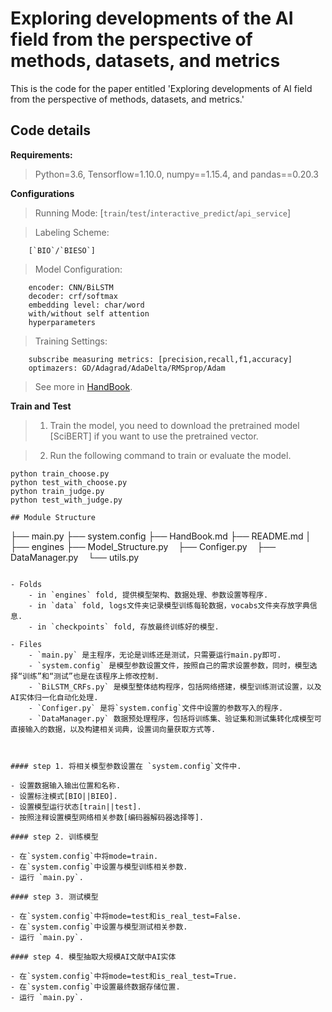 # Exploring developments of the AI field from the perspective of methods, datasets, and metrics
This is the code for the paper entitled 'Exploring developments of AI field from the perspective of methods, datasets, and metrics.'

## Code details

**Requirements:**  
>Python=3.6, Tensorflow=1.10.0, numpy==1.15.4, and pandas==0.20.3

**Configurations** 
>Running Mode: [`train`/`test`/`interactive_predict`/`api_service`]

>Labeling Scheme: 
```
    [`BIO`/`BIESO`]
```
>Model Configuration:
``` 
    encoder: CNN/BiLSTM
    decoder: crf/softmax
    embedding level: char/word
    with/without self attention
    hyperparameters
```
>Training Settings: 
```
    subscribe measuring metrics: [precision,recall,f1,accuracy]
    optimazers: GD/Adagrad/AdaDelta/RMSprop/Adam
```
    
>See more in [HandBook](HandBook.md).

**Train and Test**  
>1. Train the model, you need to download the pretrained model [SciBERT] if you want to use the pretrained vector.

>2. Run the following command to train or evaluate the model.

```shell
python train_choose.py  
python test_with_choose.py
python train_judge.py  
python test_with_judge.py

## Module Structure
```

├── main.py
├── system.config
├── HandBook.md
├── README.md
│
├── engines
     ├── Model_Structure.py
     ├── Configer.py
     ├── DataManager.py
     └── utils.py

```

- Folds
    - in `engines` fold, 提供模型架构、数据处理、参数设置等程序.
    - in `data` fold, logs文件夹记录模型训练每轮数据，vocabs文件夹存放字典信息.
    - in `checkpoints` fold, 存放最终训练好的模型.
    
- Files
    - `main.py` 是主程序，无论是训练还是测试，只需要运行main.py即可.
    - `system.config` 是模型参数设置文件，按照自己的需求设置参数，同时，模型选择“训练”和“测试”也是在该程序上修改控制.
    - `BiLSTM_CRFs.py` 是模型整体结构程序，包括网络搭建，模型训练测试设置，以及AI实体归一化自动化处理.
    - `Configer.py` 是将`system.config`文件中设置的参数写入的程序.
    - `DataManager.py` 数据预处理程序，包括将训练集、验证集和测试集转化成模型可直接输入的数据，以及构建相关词典，设置词向量获取方式等.
 


#### step 1. 将相关模型参数设置在 `system.config`文件中.

- 设置数据输入输出位置和名称.
- 设置标注模式[BIO||BIEO].
- 设置模型运行状态[train||test].
- 按照注释设置模型网络相关参数[编码器解码器选择等].

#### step 2. 训练模型

- 在`system.config`中将mode=train.
- 在`system.config`中设置与模型训练相关参数.
- 运行 `main.py`.

#### step 3. 测试模型

- 在`system.config`中将mode=test和is_real_test=False.
- 在`system.config`中设置与模型测试相关参数.
- 运行 `main.py`.
    
#### step 4. 模型抽取大规模AI文献中AI实体

- 在`system.config`中将mode=test和is_real_test=True.
- 在`system.config`中设置最终数据存储位置.
- 运行 `main.py`.
